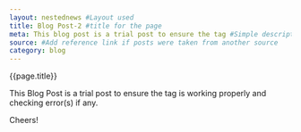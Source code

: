 ```yaml
---
layout: nestednews #Layout used
title: Blog Post-2 #title for the page
meta: This blog post is a trial post to ensure the tag #Simple description/spoiler
source: #Add reference link if posts were taken from another source
category: blog
---
```

{{page.title}}

This Blog Post is a trial post to ensure the tag is working properly and checking error(s) if any.

Cheers!
